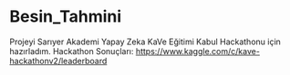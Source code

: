 # Besin_Tahmini
Projeyi Sarıyer Akademi Yapay Zeka  KaVe Eğitimi Kabul Hackathonu için hazırladım.
Hackathon Sonuçları: https://www.kaggle.com/c/kave-hackathonv2/leaderboard
